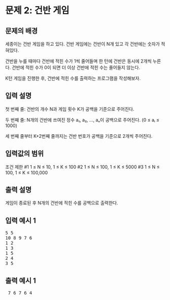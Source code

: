 # 문제 2: 건반 게임

## 문제의 배경
세종이는 건반 게임을 하고 있다. 건반 게임에는 건반이 N개 있고 각 건반에는 숫자가 적혀있다.

건반을 누를 때마다 건반에 적힌 수가 1씩 줄어들며 한 턴에 건반은 동시에 2개씩 누른다. 건반에 적힌 수가 0이 되면 더 이상 건반에 적힌 수는 줄어들지 않는다.

K턴 게임을 진행한 후, 건반에 적힌 수를 출력하는 프로그램을 작성해보자.

## 입력 설명
첫 번째 줄: 건반의 개수 N과 게임 횟수 K가 공백을 기준으로 주어진다.

두 번째 줄: N개의 건반에 쓰여진 정수 a₁, a₂, ..., aₙ이 공백으로 주어진다.
(0 ≤ aᵢ ≤ 1000)

세 번째 줄부터 K+2번째 줄까지는 건반 번호가 공백을 기준으로 2개씩 주어진다.

## 입력값의 범위
조건	제한
#1	1 ≤ N ≤ 10, 1 ≤ K ≤ 100
#2	1 ≤ N ≤ 100, 1 ≤ K ≤ 5000
#3	1 ≤ N ≤ 100, 1 ≤ K ≤ 100,000

## 출력 설명
게임이 종료된 후 N개의 건반에 적힌 수를 공백으로 출력한다.

## 입력 예시 1
<pre>
5 5
10 8 9 7 6
1 2
1 3
1 5
2 4
3 5
</pre>

## 출력 예시 1
<pre> 7 6 7 6 4 </pre>